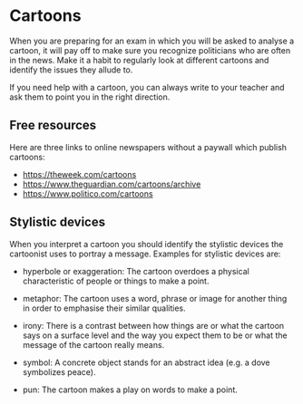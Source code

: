# Cartoons

When you are preparing for an exam in which you will be asked to analyse a
cartoon, it will pay off to make sure you recognize politicians who are often
in the news. Make it a habit to regularly look at different cartoons and
identify the issues they allude to.

If you need help with a cartoon, you can always write to your teacher and ask
them to point you in the right direction.

## Free resources

Here are three links to online newspapers without a paywall which publish cartoons:

- <https://theweek.com/cartoons>
- <https://www.theguardian.com/cartoons/archive>
- <https://www.politico.com/cartoons>

## Stylistic devices

When you interpret a cartoon you should identify the stylistic devices the
cartoonist uses to portray a message. Examples for stylistic devices are:

- hyperbole or exaggeration: The cartoon overdoes a physical characteristic of people or things to make a point.

- metaphor: The cartoon uses a word, phrase or image for another thing in order to emphasise their similar qualities.

- irony: There is a contrast between how things are or what the cartoon says on a surface level and the way you expect them to be or what the message of the cartoon really means. 

- symbol: A concrete object stands for an abstract idea (e.g. a dove symbolizes peace).  

- pun: The cartoon makes a play on words to make a point.

